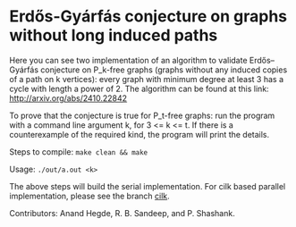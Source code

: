 # Erdős-Gyárfás conjecture on graphs without long induced paths

Here you can see two implementation of an algorithm
to validate Erdős–Gyárfás conjecture on P_k-free graphs (graphs without any induced copies of a path on k vertices):
every graph with minimum degree at least 3 has a cycle with length a power of 2.
The algorithm can be found at this link: http://arxiv.org/abs/2410.22842

To prove that the conjecture is true for P_t-free graphs: run the program with a command line argument k, for 3 <= k <= t.
If there is a counterexample of the required kind, the program will print the details.

Steps to compile:
`make clean && make`

Usage: `./out/a.out <k>`

The above steps will build the serial implementation. For cilk based parallel implementation, please see the branch [cilk](https://github.com/rbsandeep/Erdos-Gyarfas/tree/cilk).

Contributors: Anand Hegde, R. B. Sandeep, and P. Shashank.
